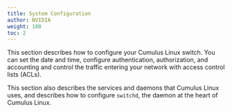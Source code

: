 ```yaml
---
title: System Configuration
author: NVIDIA
weight: 100
toc: 2
---
```

This section describes how to configure your Cumulus Linux switch. You can set the date and time, configure authentication, authorization, and accounting and control the traffic entering your network with access control lists (ACLs).

This section also describes the services and daemons that Cumulus Linux uses, and describes how to configure `switchd`, the daemon at the heart of Cumulus Linux.
